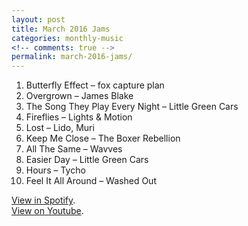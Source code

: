 ```yaml
---
layout: post
title: March 2016 Jams
categories: monthly-music
<!-- comments: true -->
permalink: march-2016-jams/
---
```


1. Butterfly Effect – fox capture plan
2. Overgrown – James Blake
3. The Song They Play Every Night – Little Green Cars
4. Fireflies – Lights & Motion
5. Lost – Lido, Muri
6. Keep Me Close – The Boxer Rebellion
7. All The Same – Wavves
8. Easier Day – Little Green Cars
9. Hours – Tycho
10. Feel It All Around – Washed Out

[View in Spotify][spotify].  
[View on Youtube][youtube].

[spotify]: https://open.spotify.com/user/fred.hohman/playlist/3vZK9p6aJnkYN777Yg5Hw2 "View in Spotify."
[youtube]: https://www.youtube.com/playlist?list=PL7t4sFPlrvYWZYulH0H9PyK3uJcLCbwaa "View on Youtube."